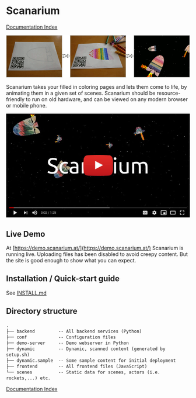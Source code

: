 # Scanarium

[Documentation Index](docs/index.md)

![](docs/images/bait.gif)

Scanarium takes your filled in coloring pages and lets them come to life, by
animating them in a given set of scenes. Scanarium should be resource-friendly
to run on old hardware, and can be viewed on any modern browser or mobile phone.

[![Scanarium video demo](docs/images/bait-youtube.jpg)](https://www.youtube.com/watch?v=LuFLBiLtP8Y)

## Live Demo

At [https://demo.scanarium.at/](https://demo.scanarium.at/) Scanarium is running
live. Uploading files has been disabled to avoid creepy content. But the site is
good enough to show what you can expect.



## Installation / Quick-start guide

See [INSTALL.md](INSTALL.md)



## Directory structure

```
.
├── backend         -- All backend services (Python)
├── conf            -- Configuration files
├── demo-server     -- Demo webserver in Python
├── dynamic         -- Dynamic, scanned content (generated by setup.sh)
├── dynamic.sample  -- Some sample content for initial deployment
├── frontend        -- All frontend files (JavaScript)
└── scenes          -- Static data for scenes, actors (i.e. rockets,...) etc.
```



[Documentation Index](docs/index.md)
